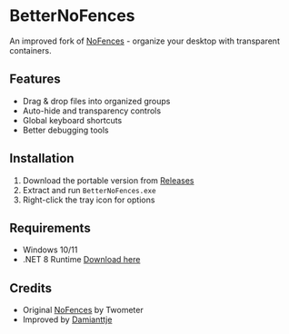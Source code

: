 # BetterNoFences

An improved fork of [NoFences](https://github.com/Twometer/NoFences) - organize your desktop with transparent containers.

## Features

- Drag & drop files into organized groups
- Auto-hide and transparency controls
- Global keyboard shortcuts
- Better debugging tools

## Installation

1. Download the portable version from [Releases](https://github.com/Damianttje/BetterNoFences/releases)
2. Extract and run `BetterNoFences.exe`
3. Right-click the tray icon for options

## Requirements

- Windows 10/11
- .NET 8 Runtime [Download here](https://dotnet.microsoft.com/en-us/download/dotnet/thank-you/runtime-desktop-8.0.0-windows-x64-installer)

## Credits

- Original [NoFences](https://github.com/Twometer/NoFences) by Twometer
- Improved by [Damianttje](https://github.com/Damianttje)

